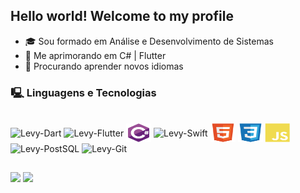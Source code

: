 ## Hello world! Welcome to my profile
 
* 🎓 Sou formado em Análise e Desenvolvimento de Sistemas
* 🌱 Me aprimorando em C# | Flutter
* 📖 Procurando aprender novos idiomas

### 🖳 Linguagens e Tecnologias
  <div style="display: inline_block"><br>
  <img align="center" alt="Levy-Dart" height="30" width="40" src="https://cdn.jsdelivr.net/gh/devicons/devicon@latest/icons/dart/dart-plain.svg">
  <img align="center" alt="Levy-Flutter" height="30" width="40" src="https://cdn.jsdelivr.net/gh/devicons/devicon@latest/icons/flutter/flutter-original.svg">
  <img align="center" alt="Levy-Csharp" height="30" width="40" src="https://raw.githubusercontent.com/devicons/devicon/master/icons/csharp/csharp-original.svg">
  <img align="center" alt="Levy-Swift" height="30" width="40" src="https://cdn.jsdelivr.net/gh/devicons/devicon@latest/icons/swift/swift-original.svg">
  <img align="center" alt="Levy-HTML" height="30" width="40" src="https://raw.githubusercontent.com/devicons/devicon/master/icons/html5/html5-original.svg">
  <img align="center" alt="Levy-CSS" height="30" width="40" src="https://raw.githubusercontent.com/devicons/devicon/master/icons/css3/css3-original.svg">
  <img align="center" alt="Levy-Js" height="30" width="40" src="https://raw.githubusercontent.com/devicons/devicon/master/icons/javascript/javascript-plain.svg">
  <img align="center" alt="Levy-PostSQL" height="30" width="40" src="https://cdn.jsdelivr.net/gh/devicons/devicon@latest/icons/postgresql/postgresql-original.svg">
  <img align="center" alt="Levy-Git" height="30" width="40" src="https://cdn.jsdelivr.net/gh/devicons/devicon@latest/icons/git/git-original.svg">
  
</div>
  
  ##
 
<div> 
<a href = "mellevy01@gmail.com"><img src="https://img.shields.io/badge/-Gmail-%23333?style=for-the-badge&logo=gmail&logoColor=white" target="_blank"></a>
  <a href="https://www.linkedin.com/in/mel-levy-da-silva-freitas-0943a91b6/" target="_blank"><img src="https://img.shields.io/badge/-LinkedIn-%230077B5?style=for-the-badge&logo=linkedin&logoColor=white" target="_blank"></a> 
  
</div>


